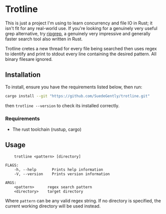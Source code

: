 # Trotline

This is just a project I'm using to learn concurrency and file IO in Rust; it isn't fit for any real-world use. If you're looking for a genuinely very useful grep alternative, try [ripgrep][ripgrep], a genuinely very impressive and generally faster search tool also written in Rust.

Trotline cretes a new thread for every file being searched then uses regex to identify and print to stdout every line containing the desired pattern. All binary filesare ignored.

## Installation

To install, ensure you have the requirements listed below, then run:
```bash
cargo install --git "https://github.com/SuedeGently/trotline.git"
```
then `trotline --version` to check its installed correctly.

### Requirements

* The rust toolchain (rustup, cargo)

## Usage

```
    trotline <pattern> [directory]

FLAGS:
    -h, --help       Prints help information
    -V, --version    Prints version information

ARGS:
    <pattern>      regex search pattern
    <directory>    target directory
```

Where `pattern` can be any valid regex string. If no directory is specified, the current working directory will be used instead.


[ripgrep]: https://github.com/BurntSushi/ripgrep
